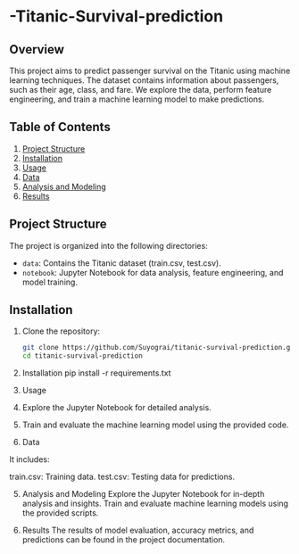 # -Titanic-Survival-prediction

## Overview
This project aims to predict passenger survival on the Titanic using machine learning techniques. The dataset contains information about passengers, such as their age, class, and fare. We explore the data, perform feature engineering, and train a machine learning model to make predictions.

## Table of Contents
1. [Project Structure](#project-structure)
2. [Installation](#installation)
3. [Usage](#usage)
4. [Data](#data)
5. [Analysis and Modeling](#analysis-and-modeling)
6. [Results](#results)


## Project Structure
The project is organized into the following directories:
- `data`: Contains the Titanic dataset (train.csv, test.csv).
- `notebook`: Jupyter Notebook for data analysis, feature engineering, and model training.

## Installation
1. Clone the repository:
   ```bash
   git clone https://github.com/Suyograi/titanic-survival-prediction.git
   cd titanic-survival-prediction

2. Installation
   pip install -r requirements.txt

3. Usage
1. Explore the Jupyter Notebook for detailed analysis.
2. Train and evaluate the machine learning model using the provided code.

4. Data

It includes:

train.csv: Training data.
test.csv: Testing data for predictions.

5. Analysis and Modeling
Explore the Jupyter Notebook for in-depth analysis and insights.
Train and evaluate machine learning models using the provided scripts.

6. Results
The results of model evaluation, accuracy metrics, and predictions can be found in the project documentation.   
